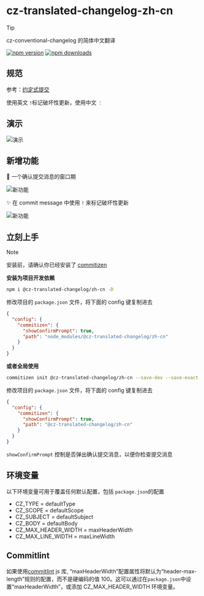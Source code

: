 # cz-translated-changelog-zh-cn

> [!TIP]
> cz-conventional-changelog 的简体中文翻译

[![npm version](https://img.shields.io/npm/v/@cz-translated-changelog/zh-cn.svg?style=flat-square)](https://www.npmjs.com/package/@cz-translated-changelog/zh-cn) [![npm downloads](https://img.shields.io/npm/dm/@cz-translated-changelog/zh-cn.svg?style=flat-square)](http://npm-stat.com/charts.html?package=@cz-translated-changelog/zh-cn&from=2024-03-16)

## 规范

参考：[约定式提交](https://www.conventionalcommits.org/zh-hans/v1.0.0/)

使用英文 `!`标记破坏性更新，使用中文 `：`

## 演示

![演示](https://raw.githubusercontent.com/polarove/cz-translated-changelog/master/assets/zh-cn/prompt-demo.gif)

## 新增功能

🚀 一个确认提交消息的窗口期

![新功能](https://raw.githubusercontent.com/polarove/cz-translated-changelog/master/assets/zh-cn/confirm-prompt.png)

✨ 在 commit message 中使用 `!` 来标记破坏性更新

![新功能](https://raw.githubusercontent.com/polarove/cz-translated-changelog/master/assets/zh-cn/exclamation-mark.png)

## 立刻上手

> [!NOTE]
> 安装前，请确认你已经安装了 [commitizen](https://github.com/commitizen/cz-cli)

**安装为项目开发依赖**

```sh
npm i @cz-translated-changelog/zh-cn -D
```

修改项目的 `package.json` 文件，将下面的 config 键复制进去

```json
{
  "config": {
    "commitizen": {
      "showConfirmPrompt": true,
      "path": "node_modules/@cz-translated-changelog/zh-cn"
    }
  }
}
```

**或者全局使用**

```sh [npm]
commitizen init @cz-translated-changelog/zh-cn --save-dev --save-exact
```

修改项目的 `package.json` 文件，将下面的 config 键复制进去

```json
{
  "config": {
    "commitizen": {
      "showConfirmPrompt": true,
      "path": "@cz-translated-changelog/zh-cn"
    }
  }
}
```

`showConfirmPrompt` 控制是否弹出确认提交消息，以便你检查提交消息

## 环境变量

以下环境变量可用于覆盖任何默认配置，包括 `package.json`的配置

- CZ_TYPE = defaultType
- CZ_SCOPE = defaultScope
- CZ_SUBJECT = defaultSubject
- CZ_BODY = defaultBody
- CZ_MAX_HEADER_WIDTH = maxHeaderWidth
- CZ_MAX_LINE_WIDTH = maxLineWidth

## Commitlint

如果使用[commitlint](https://github.com/conventional-changelog/commitlint) js 库, “maxHeaderWidth”配置属性将默认为“header-max-length”规则的配置，而不是硬编码的值 100。这可以通过在`package.json`中设置“maxHeaderWidth”，或添加 CZ_MAX_HEADER_WIDTH 环境变量。
